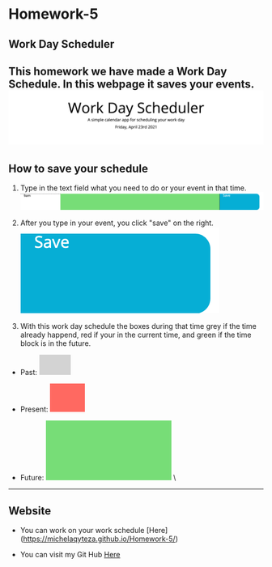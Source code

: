# Homework-5

## Work Day Scheduler
This homework we have made a Work Day Schedule. In this webpage it saves your events. 
![homepage](https://github.com/michelaqyteza/Homework-5/blob/main/Pictures/homepage.png)
---
## How to save your schedule
1. Type in the text field what you need to do or your event in that time.
![textbox](https://github.com/michelaqyteza/Homework-5/blob/main/Pictures/textbox.png)

2. After you type in your event, you click "save" on the right.
![savebutton](https://github.com/michelaqyteza/Homework-5/blob/main/Pictures/savebtn.png)

3. With this work day schedule the boxes during that time grey if the  time already happend, red if your in the current time, and green if the time block is in the future. 

- Past: ![grey](https://github.com/michelaqyteza/Homework-5/blob/main/Pictures/grey.PNG)


- Present: ![red](https://github.com/michelaqyteza/Homework-5/blob/main/Pictures/red.png)


- Future: ![green](https://github.com/michelaqyteza/Homework-5/blob/main/Pictures/green.png) \
---

## Website
- You can work on your work schedule [Here] (https://michelaqyteza.github.io/Homework-5/)


- You can visit my Git Hub [Here](https://github.com/michelaqyteza)